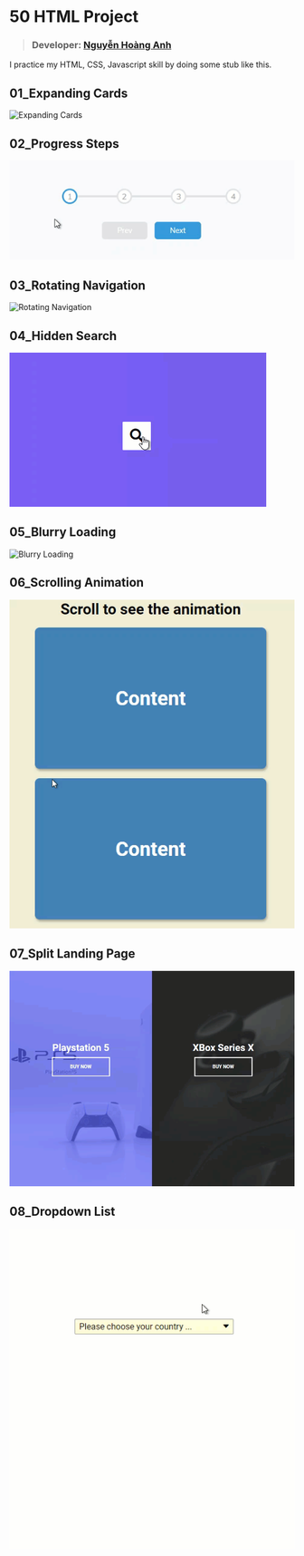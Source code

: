 # 50 HTML Project

> ### Developer: [Nguyễn Hoàng Anh](https://www.linkedin.com/in/ldcapt/)

I practice my HTML, CSS, Javascript skill by doing some stub like this.

## 01_Expanding Cards

![Expanding Cards](/note-image/01_Expanding%20Cards.gif)

## 02_Progress Steps

![Progress Steps](/note-image/02_Progress%20Steps.gif)

## 03_Rotating Navigation

![Rotating Navigation](/note-image/03_Rotating%20Navigation.gif)

## 04_Hidden Search

![Hidden Search](/note-image/04_Hidden%20Search.gif)

## 05_Blurry Loading

![Blurry Loading](/note-image/05_Blurry%20Loading.gif)

## 06_Scrolling Animation

![Scrolling Animation](/note-image/06_Scrolling%20Animation.gif)

## 07_Split Landing Page

![Split Landing Page](/note-image/07_Split%20Landing%20Page.gif)

## 08_Dropdown List

![Dropdown List](/note-image/08_Dropdown%20List.gif)